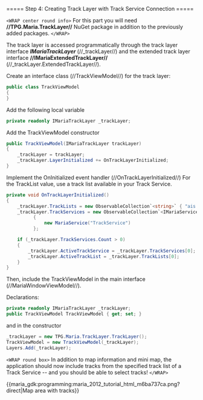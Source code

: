  ===== Step 4: Creating Track Layer with Track Service Connection =====

`<WRAP center round info>`
For this part you will need **//TPG.Maria.TrackLayer//** NuGet package in addition to the previously added packages.
`</WRAP>`

The track layer is accessed programmatically through the track layer interface ***IMariaTrackLayer*** (//_trackLayer//) 
and the extended track layer interface **//IMariaExtendedTrackLayer//** (//_trackLayer.ExtendedTrackLayer//).

Create an interface class (//TrackViewModel//) for the track layer:

```csharp
public class TrackViewModel 
{    
}
```

Add the following local variable

```csharp
private readonly IMariaTrackLayer _trackLayer;
```

Add the TrackViewModel constructor

```csharp
public TrackViewModel(IMariaTrackLayer trackLayer)
{
    _trackLayer = trackLayer;
    _trackLayer.LayerInitialized += OnTrackLayerInitialized;
}
```

Implement the OnInitialized event handler (//OnTrackLayerInitialized//)
For the TrackList value, use a track list available in your Track Service.

```csharp
private void OnTrackLayerInitialized()
{  
    _trackLayer.TrackLists = new ObservableCollection`<string>` { "ais.test" };
    _trackLayer.TrackServices = new ObservableCollection`<IMariaService>`
          {
              new MariaService("TrackService")
          };

    if (_trackLayer.TrackServices.Count > 0)
    {
        _trackLayer.ActiveTrackService = _trackLayer.TrackServices[0];
        _trackLayer.ActiveTrackList = _trackLayer.TrackLists[0];
    }
}
```

Then, include the TrackViewModel in the main interface (//MariaWindowViewModel//).

Declarations:

```csharp
private readonly IMariaTrackLayer _trackLayer;
public TrackViewModel TrackViewModel { get; set; }
```

and in the constructor

```csharp
_trackLayer = new TPG.Maria.TrackLayer.TrackLayer();
TrackViewModel = new TrackViewModel(_trackLayer);
Layers.Add(_trackLayer);
```

`<WRAP round box>`
 In addition to map information and mini map, the application should now include tracks from the specified track list of a Track Service -- and you should be able to select tracks!
`</WRAP>`

{{maria_gdk:programming:maria_2012_tutorial_html_m6ba737ca.png?direct|Map area with tracks}}


